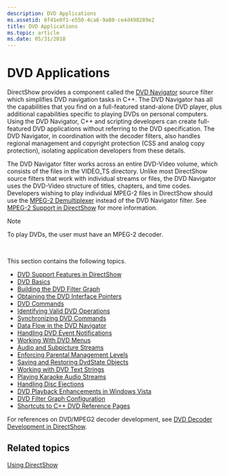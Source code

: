 ```yaml
---
description: DVD Applications
ms.assetid: 6f41e0f1-e550-4ca6-9a80-ce4d498289e2
title: DVD Applications
ms.topic: article
ms.date: 05/31/2018
---
```


# DVD Applications

DirectShow provides a component called the [DVD Navigator](dvd-navigator-filter.md) source filter which simplifies DVD navigation tasks in C++. The DVD Navigator has all the capabilities that you find on a full-featured stand-alone DVD player, plus additional capabilities specific to playing DVDs on personal computers. Using the DVD Navigator, C++ and scripting developers can create full-featured DVD applications without referring to the DVD specification. The DVD Navigator, in coordination with the decoder filters, also handles regional management and copyright protection (CSS and analog copy protection), isolating application developers from these details.

The DVD Navigator filter works across an entire DVD-Video volume, which consists of the files in the VIDEO\_TS directory. Unlike most DirectShow source filters that work with individual streams or files, the DVD Navigator uses the DVD-Video structure of titles, chapters, and time codes. Developers wishing to play individual MPEG-2 files in DirectShow should use the [MPEG-2 Demultiplexer](mpeg-2-demultiplexer.md) instead of the DVD Navigator filter. See [MPEG-2 Support in DirectShow](mpeg-2-support-in-directshow.md) for more information.

> [!Note]  
> To play DVDs, the user must have an MPEG-2 decoder.

 

This section contains the following topics.

-   [DVD Support Features in DirectShow](dvd-support-features-in-directshow.md)
-   [DVD Basics](dvd-basics.md)
-   [Building the DVD Filter Graph](building-the-dvd-filter-graph.md)
-   [Obtaining the DVD Interface Pointers](obtaining-the-dvd-interface-pointers.md)
-   [DVD Commands](dvd-commands.md)
-   [Identifying Valid DVD Operations](identifying-valid-dvd-operations.md)
-   [Synchronizing DVD Commands](synchronizing-dvd-commands.md)
-   [Data Flow in the DVD Navigator](data-flow-in-the-dvd-navigator.md)
-   [Handling DVD Event Notifications](handling-dvd-event-notifications.md)
-   [Working With DVD Menus](working-with-dvd-menus.md)
-   [Audio and Subpicture Streams](audio-and-subpicture-streams.md)
-   [Enforcing Parental Management Levels](enforcing-parental-management-levels.md)
-   [Saving and Restoring DvdState Objects](saving-and-restoring-dvdstate-objects.md)
-   [Working with DVD Text Strings](working-with-dvd-text-strings.md)
-   [Playing Karaoke Audio Streams](playing-karaoke-audio-streams.md)
-   [Handling Disc Ejections](handling-disc-ejections.md)
-   [DVD Playback Enhancements in Windows Vista](dvd-playback-enhancements-in-windows-vista.md)
-   [DVD Filter Graph Configuration](dvd-filter-graph-configuration.md)
-   [Shortcuts to C++ DVD Reference Pages](shortcuts-to-c-dvd-reference-pages.md)

For references on DVD/MPEG2 decoder development, see [DVD Decoder Development in DirectShow](dvd-decoder-development-in-directshow.md).

## Related topics

<dl> <dt>

[Using DirectShow](using-directshow.md)
</dt> </dl>

 

 



